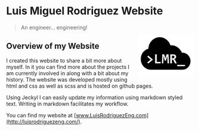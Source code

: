# **Luis Miguel Rodriguez Website**
> An engineer... engineering!
<img align="right" src=https://raw.githubusercontent.com/lrodri29/LuisWeb/gh-p/LuisLogo4.png>

## **Overview of my Website**
I created this website to share a bit more about myself. In it you can find more about the projects I am currently involved in along with a bit about my history. The website was developed mostly using html and css as well as scss and is hosted on github pages.

Using Jeckyl I can easily update my information using markdown styled text. Writing in markdown facilitates my workflow.

You can find my website at [www.LuisRodriguezEng.com](http://luisrodriguezeng.com/).
